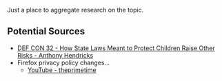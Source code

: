 Just a place to aggregate research on the topic.

## Potential Sources

- [DEF CON 32 - How State Laws Meant to Protect Children Raise Other Risks - Anthony Hendricks](https://www.youtube.com/watch?v=TuAZXkMCgXI)
- Firefox privacy policy changes...
	- [YouTube - theprimetime](https://www.youtube.com/watch?v=4litc5DxoHQ)